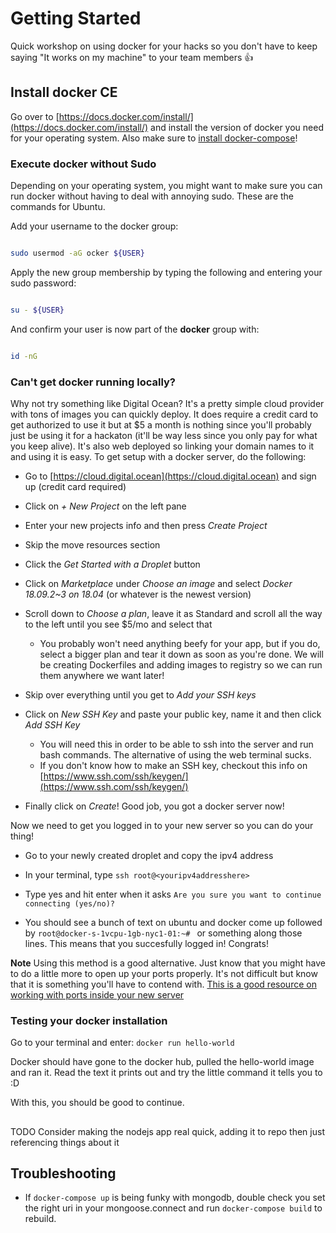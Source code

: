 # Getting Started

Quick workshop on using docker for your hacks so you don't have to keep saying "It works on my machine" to your team members :thumbsup:

## Install docker CE

Go over to [https://docs.docker.com/install/](https://docs.docker.com/install/) and install the version of docker you need for your operating system. Also make sure to [install docker-compose](https://docs.docker.com/compose/install/)!

### Execute docker without Sudo

Depending on your operating system, you might want to make sure you can run docker without having to deal with annoying sudo. These are the commands for Ubuntu.

Add your username to the docker group:

``` bash

sudo usermod -aG ocker ${USER}

```

Apply the new group membership by typing the following and entering your sudo password:

``` bash

su - ${USER}

```

And confirm your user is now part of the **docker** group with:

``` bash

id -nG

```

### Can't get docker running locally?

Why not try something like Digital Ocean? It's a pretty simple cloud provider with tons of images you can quickly deploy. It does require a credit card to get authorized to use it but at $5 a month is nothing since you'll probably just be using it for a hackaton (it'll be way less since you only pay for what you keep alive). It's also web deployed so linking your domain names to it and using it is easy. To get setup with a docker server, do the following:

- Go to [https://cloud.digital.ocean](https://cloud.digital.ocean) and sign up (credit card required)

- Click on *+ New Project* on the left pane

- Enter your new projects info and then press *Create Project*

- Skip the move resources section

- Click the *Get Started with a Droplet* button

- Click on *Marketplace* under *Choose an image* and select *Docker 18.09.2~3 on 18.04* (or whatever is the newest version)

- Scroll down to *Choose a plan*, leave it as Standard and scroll all the way to the left until you see $5/mo and select that

  - You probably won't need anything beefy for your app, but if you do, select a bigger plan and tear it down as soon as you're done. We will be creating Dockerfiles and adding images to registry so we can run them anywhere we want later!

- Skip over everything until you get to *Add your SSH keys*

- Click on *New SSH Key* and paste your public key, name it and then click *Add SSH Key*

  - You will need this in order to be able to ssh into the server and run bash commands. The alternative of using the web terminal sucks.
  - If you don't know how to make an SSH key, checkout this info on [https://www.ssh.com/ssh/keygen/](https://www.ssh.com/ssh/keygen/)

- Finally click on *Create*! Good job, you got a docker server now!

Now we need to get you logged in to your new server so you can do your thing!

- Go to your newly created droplet and copy the ipv4 address

- In your terminal, type `ssh root@<youripv4addresshere>`

- Type yes and hit enter when it asks `Are you sure you want to continue connecting (yes/no)?`

- You should see a bunch of text on ubuntu and docker come up followed by `root@docker-s-1vcpu-1gb-nyc1-01:~# ` or something along those lines. This means that you succesfully logged in! Congrats!

**Note** Using this method is a good alternative. Just know that you might have to do a little more to open up your ports properly. It's not difficult but know that it is something you'll have to contend with. [This is a good resource on working with ports inside your new server](https://bobcares.com/blog/digitalocean-open-port-8080/)


### Testing your docker installation

Go to your terminal and enter: `docker run hello-world`

Docker should have gone to the docker hub, pulled the hello-world image and ran it. Read the text it prints out and try the little command it tells you to :D

With this, you should be good to continue.

##


TODO Consider making the nodejs app real quick, adding it to repo then just referencing things about it


## Troubleshooting

- If `docker-compose up` is being funky with mongodb, double check you set the right uri in your mongoose.connect and run `docker-compose build` to rebuild.